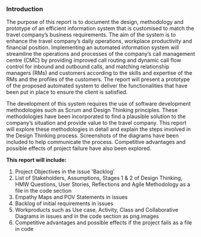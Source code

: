 **<h3>Introduction</h3>**

The purpose of this report is to document the design, methodology and prototype of an efficient information system that is customised to match the travel company’s business requirements. The aim of the system is to enhance the travel company’s daily operations, workplace productivity and financial position. Implementing an automated information system will streamline the operations and processes of the company’s call management centre (CMC) by providing improved call routing and dynamic call flow control for inbound and outbound calls, and matching relationship managers (RMs) and customers according to the skills and expertise of the RMs and the profiles of the customers. The report will present a prototype of the proposed automated system to deliver the functionalities that have been put in place to ensure the client is satisfied.

The development of this system requires the use of software development methodologies such as Scrum and Design Thinking principles. These methodologies have been incorporated to find a plausible solution to the company’s situation and provide value to the travel company. This report will explore these methodologies in detail and explain the steps involved in the Design Thinking process. Screenshots of the diagrams have been included to help communicate the process. Competitive advantages and possible effects of project failure have also been explored.

**This report will include:**

1. Project Objectives in the issue 'Backlog'
2. List of Stakeholders, Assumptions, Stages 1 & 2 of Design Thinking, HMW Questions, User Stories, Reflections and Agile Methodology as a file in the code section
3. Empathy Maps and POV Statements in issues
4. Backlog of initial requirements in issues
5. Workproducts such as Use case, Activity, Class and Collaborative Diagrams in issues and in the code section as png.images
6. Competitive advantages and possible effects if the project fails as a file in code

